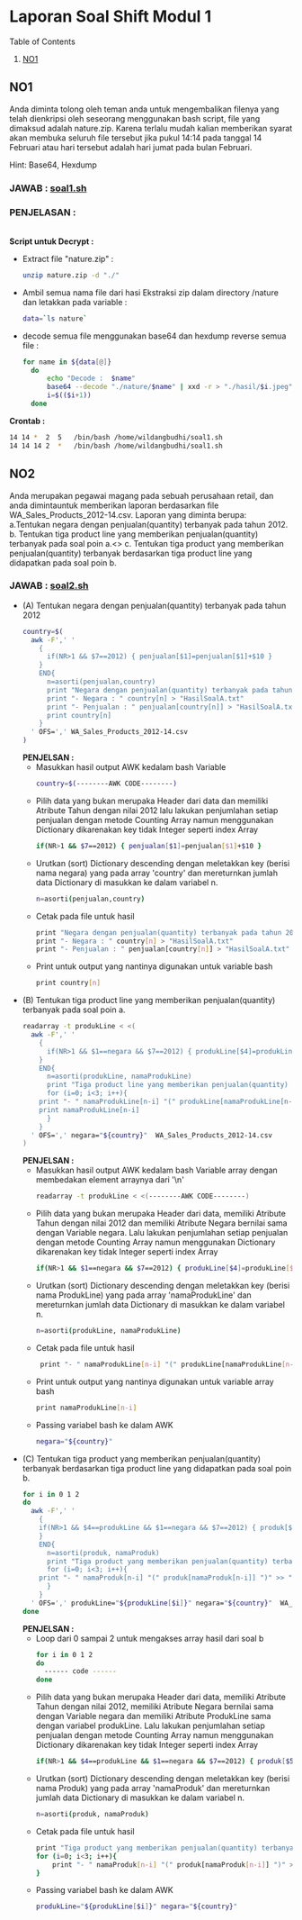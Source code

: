 # Laporan Soal Shift Modul 1

 Table of Contents

1. [NO1](#NO1)

## NO1
Anda diminta tolong oleh teman anda untuk mengembalikan filenya yang telah dienkripsi oleh seseorang menggunakan bash script, file yang dimaksud adalah nature.zip. Karena terlalu mudah kalian memberikan syarat akan membuka seluruh file tersebut jika pukul 14:14 pada tanggal 14 Februari atau hari tersebut adalah hari jumat pada bulan Februari.

Hint: Base64, Hexdump

### JAWAB : [soal1.sh](/soal1.sh)
### PENJELASAN :
<br> **Script untuk Decrypt :**
- Extract file "nature.zip" :
	```sh
	unzip nature.zip -d "./"
	```
- Ambil semua nama file dari hasi Ekstraksi zip dalam directory /nature dan letakkan pada variable :
	```sh
	data=`ls nature`
   	```
- decode semua file menggunakan base64 dan hexdump reverse semua file :
  	```sh
   	for name in ${data[@]}
      do
          echo "Decode :  $name"
          base64 --decode "./nature/$name" | xxd -r > "./hasil/$i.jpeg"
          i=$(($i+1))
      done
    ```
**Crontab :** 
```sh
14 14 *  2  5   /bin/bash /home/wildangbudhi/soal1.sh
14 14 14 2  *   /bin/bash /home/wildangbudhi/soal1.sh
```
## NO2
Anda merupakan pegawai magang pada sebuah perusahaan retail, dan anda dimintauntuk memberikan laporan berdasarkan file WA_Sales_Products_2012-14.csv. Laporan yang diminta berupa: <br>
a.Tentukan negara dengan penjualan(quantity) terbanyak pada tahun 2012.	<br>
b. Tentukan tiga product line yang memberikan penjualan(quantity) terbanyak pada soal poin a.<>
c. Tentukan tiga product yang memberikan penjualan(quantity) terbanyak berdasarkan tiga product line yang didapatkan pada soal poin b.

### JAWAB : [soal2.sh](/soal2.sh)
- (A) Tentukan negara dengan penjualan(quantity) terbanyak pada tahun 2012
	```sh
	country=$( 
	  awk -F',' '
		{
		  if(NR>1 && $7==2012) { penjualan[$1]=penjualan[$1]+$10 }
		}
		END{
		  n=asorti(penjualan,country)
		  print "Negara dengan penjualan(quantity) terbanyak pada tahun 2012 :" > "HasilSoalA.txt"
		  print "- Negara : " country[n] > "HasilSoalA.txt"
		  print "- Penjualan : " penjualan[country[n]] > "HasilSoalA.txt"
		  print country[n]
		}
	  ' OFS=',' WA_Sales_Products_2012-14.csv 
	) 
	```
	**PENJELSAN :**
	- Masukkan hasil output AWK kedalam bash Variable
		```sh
		country=$(--------AWK CODE--------)
		```
	- Pilih data yang bukan merupaka Header dari data dan memiliki Atribute Tahun dengan nilai 2012 lalu lakukan penjumlahan setiap penjualan dengan metode Counting Array namun menggunakan Dictionary dikarenakan key tidak Integer seperti index Array
		```sh
		if(NR>1 && $7==2012) { penjualan[$1]=penjualan[$1]+$10 }
		```
	- Urutkan (sort) Dictionary descending dengan meletakkan key (berisi nama negara) yang pada array 'country' dan mereturnkan jumlah data Dictionary di masukkan ke dalam variabel n. 
		```sh
		n=asorti(penjualan,country)
		```
	- Cetak pada file untuk hasil
		```sh
		print "Negara dengan penjualan(quantity) terbanyak pada tahun 2012 :" > "HasilSoalA.txt"
		print "- Negara : " country[n] > "HasilSoalA.txt"
		print "- Penjualan : " penjualan[country[n]] > "HasilSoalA.txt"
		```
	- Print untuk output yang nantinya digunakan untuk variable bash
		```sh
		print country[n]
		```
- (B) Tentukan tiga product line yang memberikan penjualan(quantity) terbanyak pada soal poin a.
    ```sh
    readarray -t produkLine < <(
	  awk -F',' '
	    {
	      if(NR>1 && $1==negara && $7==2012) { produkLine[$4]=produkLine[$4]+$10 }
	    }
	    END{
	      n=asorti(produkLine, namaProdukLine)
	      print "Tiga product line yang memberikan penjualan(quantity) terbanyak pada negara " negara " : " > "HasilSoalB.txt"
	      for (i=0; i<3; i++){
		print "- " namaProdukLine[n-i] "(" produkLine[namaProdukLine[n-i]] ")" > "HasilSoalB.txt"
		print namaProdukLine[n-i]
	      }
	    }
	  ' OFS=',' negara="${country}"  WA_Sales_Products_2012-14.csv
	)
    ```
    **PENJELSAN :**
	- Masukkan hasil output AWK kedalam bash Variable array dengan membedakan element arraynya dari '\n'
		```sh
		readarray -t produkLine < <(--------AWK CODE--------)
		```
   	- Pilih data yang bukan merupaka Header dari data, memiliki Atribute Tahun dengan nilai 2012 dan memiliki Atribute Negara bernilai sama dengan Variable negara. Lalu lakukan penjumlahan setiap penjualan dengan metode Counting Array namun menggunakan Dictionary dikarenakan key tidak Integer seperti index Array
		```sh
		if(NR>1 && $1==negara && $7==2012) { produkLine[$4]=produkLine[$4]+$10 }
		```
	- Urutkan (sort) Dictionary descending dengan meletakkan key (berisi nama ProdukLine) yang pada array 'namaProdukLine' dan mereturnkan jumlah data Dictionary di masukkan ke dalam variabel n.
		```sh
		n=asorti(produkLine, namaProdukLine)
		```
	- Cetak pada file untuk hasil
		```sh
		 print "- " namaProdukLine[n-i] "(" produkLine[namaProdukLine[n-i]] ")" > "HasilSoalB.txt"
		```
	- Print untuk output yang nantinya digunakan untuk variable array bash
		```sh
		print namaProdukLine[n-i]
		```
	- Passing variabel bash ke dalam AWK
		```sh
		negara="${country}"
		```
- (C) Tentukan tiga product yang memberikan penjualan(quantity) terbanyak berdasarkan tiga product line yang didapatkan pada soal poin b.
    ```sh
    for i in 0 1 2
	do
	  awk -F',' '
	    {
		if(NR>1 && $4==produkLine && $1==negara && $7==2012) { produk[$5]=produk[$5]+$10 }
	    }
	    END{
	      n=asorti(produk, namaProduk)
	      print "Tiga product yang memberikan penjualan(quantity) terbanyak berdasarkan tiga product line yang didapatkan pada Produk Line " produkLine " : " >> "HasilSoalC.txt"
	      for (i=0; i<3; i++){
		print "- " namaProduk[n-i] "(" produk[namaProduk[n-i]] ")" >> "HasilSoalC.txt"
	      }
	    }
	  ' OFS=',' produkLine="${produkLine[$i]}" negara="${country}"  WA_Sales_Products_2012-14.csv
	done
    ```
    **PENJELSAN :**
	- Loop dari 0 sampai 2 untuk mengakses array hasil dari soal b
		```sh
		for i in 0 1 2
		do
		  ------ code ------
		done
		```
	- Pilih data yang bukan merupaka Header dari data, memiliki Atribute Tahun dengan nilai 2012, memiliki Atribute Negara bernilai sama dengan Variable negara dan memiliki Atribute ProdukLine sama dengan variabel produkLine. Lalu lakukan penjumlahan setiap penjualan dengan metode Counting Array namun menggunakan Dictionary dikarenakan key tidak Integer seperti index Array
		```sh
		if(NR>1 && $4==produkLine && $1==negara && $7==2012) { produk[$5]=produk[$5]+$10 }
		```
	- Urutkan (sort) Dictionary descending dengan meletakkan key (berisi nama Produk) yang pada array 'namaProduk' dan mereturnkan jumlah data Dictionary di masukkan ke dalam variabel n.
		```sh
		n=asorti(produk, namaProduk)
		```
	- Cetak pada file untuk hasil
		```sh
		print "Tiga product yang memberikan penjualan(quantity) terbanyak berdasarkan tiga product line yang didapatkan pada Produk Line " produkLine " : " >> "HasilSoalC.txt"
		for (i=0; i<3; i++){
			print "- " namaProduk[n-i] "(" produk[namaProduk[n-i]] ")" >> "HasilSoalC.txt"
		}
		```
   	- Passing variabel bash ke dalam AWK
		```sh
		produkLine="${produkLine[$i]}" negara="${country}"
		```

